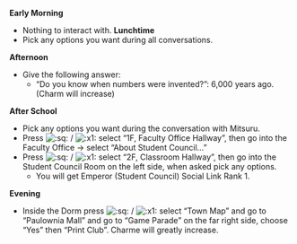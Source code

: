 **Early Morning**

- Nothing to interact with.
  **Lunchtime**
- Pick any options you want during all conversations.

**Afternoon**

- Give the following answer:
  - “Do you know when numbers were invented?”: 6,000 years ago. (Charm will increase)

**After School**

- Pick any options you want during the conversation with Mitsuru.
- Press ![:sq:](/assets/square.png) / ![:x1:](/assets/x1.png) select “1F, Faculty Office Hallway”, then go into the Faculty Office -> select “About Student Council…”
- Press ![:sq:](/assets/square.png) / ![:x1:](/assets/x1.png) select “2F, Classroom Hallway”, then go into the Student Council Room on the left side, when asked pick any options.
  - You will get Emperor (Student Council) Social Link Rank 1.

**Evening**

- Inside the Dorm press ![:sq:](/assets/square.png) / ![:x1:](/assets/x1.png) select “Town Map” and go to “Paulownia Mall” and go to “Game Parade” on the far right side, choose “Yes” then “Print Club”. Charme will greatly increase.
